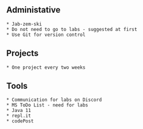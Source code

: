 ## Administative
	* Jab-zem-ski
	* Do not need to go to labs - suggested at first
	* Use Git for version control
	
## Projects
	* One project every two weeks
	
## Tools
	* Communication for labs on Discord
	* MS ToDo List - need for labs
	* Java 11
	* repl.it
	* codePost
